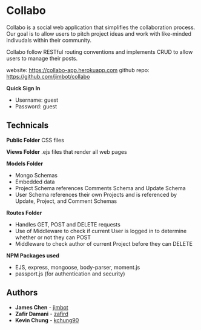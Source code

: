 # Collabo  

Collabo is a social web application that simplifies the collaboration process. Our goal is to allow users to pitch project ideas and work with like-minded indivudals within their community.

Collabo follow RESTful routing conventions and implements CRUD to allow users to manage their posts.

website: https://collabo-app.herokuapp.com
github repo: https://github.com/jimbot/collabo

**Quick Sign In**
* Username: guest
* Password: guest

## Technicals

**Public Folder** CSS files  

**Views Folder** .ejs files that render all web pages  

**Models Folder** 
* Mongo Schemas
* Embedded data
* Project Schema references Comments Schema and Update Schema
* User Schema references their own Projects and is referenced by Update, Project, and Comment Schemas

**Routes Folder** 
* Handles GET, POST and DELETE requests  
* Use of Middleware to check if current User is logged in to determine whether or not they can POST
* Middleware to check author of current Project before they can DELETE

**NPM Packages used**
* EJS, express, mongoose, body-parser, moment.js
* passport.js (for authentication and security)

## Authors

* **James Chen** - [jimbot](https://github.com/jimbot)
* **Zafir Damani** - [zafird](https://github.com/zafird)
* **Kevin Chung** - [kchung90](https://github.com/kchung90)
